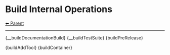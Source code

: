 # Build Internal Operations

<!-- TEMPLATE header 2 -->
[⬅ Parent ](../)
<hr />

{__buildDocumentationBuild}
{__buildTestSuite}
{buildPreRelease}

{buildAddTool}
{buildContainer}
